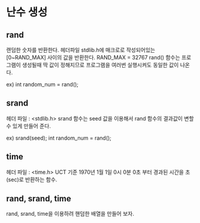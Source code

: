 # 난수 생성
## rand
랜덤한 숫자를 반환한다.
헤더파일 stdlib.h에 매크로로 작성되어있는 [0~RAND_MAX] 사이의 값을 반환한다. RAND_MAX = 32767
rand() 함수는 프로그램이 생성될때 딱 값이 정해지므로 프로그램을 여러번 실행시켜도 동일한 값이 나온다.

ex)
int random_num = rand();

## srand
헤더 파일 : <stdlib.h>
srand 함수는 seed 값을 이용해서 rand 함수의 결과값이 변할 수 있게 만들어 준다.

ex)
srand(seed);
int random_num = rand();

## time
헤더 파일 : <time.h>
UCT 기준 1970년 1월 1일 0시 0분 0초 부터 경과된 시간을 초(sec)로 반환하는 함수.

## rand, srand, time
rand, srand, time을 이용하려 핸덤한 배열을 만들어 보자.
